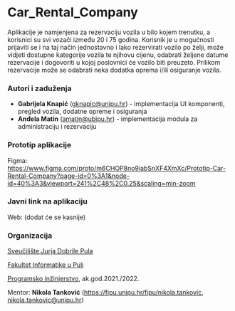 # Car_Rental_Company

Aplikacije je namjenjena za rezervaciju vozila u bilo kojem trenutku, a korisnici su svi vozači između 20 i 75 godina. Korisnik je u mogućnosti prijaviti se i na taj način jednostavno i lako rezervirati vozilo po želji, može vidjeti dostupne kategorije vozila te njihovu cijenu, odabrati željene datume rezervacije i dogovoriti u kojoj poslovnici će vozilo biti preuzeto. Prilikom rezervacije može se odabrati neka dodatka oprema i/ili osiguranje vozila.

### **Autori i zaduženja**

- **Gabrijela Knapić** (gknapic@unipu.hr) - implementacija UI komponenti, pregled vozila, dodatne opreme i osiguranja
- **Anđela Matin** (amatin@ubipu.hr) - implementacija modula za administraciju i rezervaciju

### **Prototip aplikacije**

Figma: https://www.figma.com/proto/m6CHOP8no9iabSnXF4XmXc/Prototip-Car-Rental-Company?page-id=0%3A1&node-id=40%3A3&viewport=241%2C48%2C0.25&scaling=min-zoom

### **Javni link na aplikaciju**

Web: (dodat će se kasnije)

### **Organizacija**
[Sveučilište Jurja Dobrile Pula](https://www.unipu.hr)

[Fakultet Informatike u Puli](https://fipu.unipu.hr)

[Programsko inžinjerstvo](ntankovic.unipu.hr/pi), ak.god.2021./2022.

Mentor: **Nikola Tanković** (https://fipu.unipu.hr/fipu/nikola.tankovic, 	nikola.tankovic@unipu.hr)
